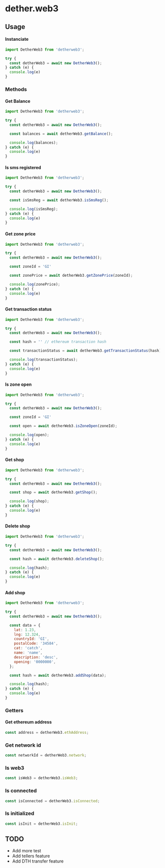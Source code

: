 # dether.web3

## Usage

#### Instanciate
```js
import DetherWeb3 from 'detherweb3';

try {
  const detherWeb3 = await new DetherWeb3();
} catch (e) {
  console.log(e)
}
```

### Methods

#### Get Balance
```js
import DetherWeb3 from 'detherweb3';

try {
  const detherWeb3 = await new DetherWeb3();

  const balances = await detherWeb3.getBalance();

  console.log(balances);
} catch (e) {
  console.log(e)
}
```

#### Is sms registered
```js
import DetherWeb3 from 'detherweb3';

try {
  const detherWeb3 = await new DetherWeb3();

  const isSmsReg = await detherWeb3.isSmsReg();

  console.log(isSmsReg);
} catch (e) {
  console.log(e)
}
```

#### Get zone price
```js
import DetherWeb3 from 'detherweb3';

try {
  const detherWeb3 = await new DetherWeb3();

  const zoneId = 'GI'

  const zonePrice = await detherWeb3.getZonePrice(zoneId);

  console.log(zonePrice);
} catch (e) {
  console.log(e)
}
```

#### Get transaction status
```js
import DetherWeb3 from 'detherweb3';

try {
  const detherWeb3 = await new DetherWeb3();

  const hash = '' // ethereum transaction hash

  const transactionStatus = await detherWeb3.getTransactionStatus(hash);

  console.log(transactionStatus);
} catch (e) {
  console.log(e)
}
```

#### Is zone open
```js
import DetherWeb3 from 'detherweb3';

try {
  const detherWeb3 = await new DetherWeb3();

  const zoneId = 'GI'

  const open = await detherWeb3.isZoneOpen(zoneId);

  console.log(open);
} catch (e) {
  console.log(e)
}
```

#### Get shop
```js
import DetherWeb3 from 'detherweb3';

try {
  const detherWeb3 = await new DetherWeb3();

  const shop = await detherWeb3.getShop();

  console.log(shop);
} catch (e) {
  console.log(e)
}
```

#### Delete shop
```js
import DetherWeb3 from 'detherweb3';

try {
  const detherWeb3 = await new DetherWeb3();

  const hash = await detherWeb3.deleteShop();

  console.log(hash);
} catch (e) {
  console.log(e)
}
```

#### Add shop
```js
import DetherWeb3 from 'detherweb3';

try {
  const detherWeb3 = await new DetherWeb3();

  const data = {
    lat: 1.23,
    lng: 12.324,
    countryId: 'GI',
    postalCode: '34584',
    cat: 'catch',
    name: 'name',
    description: 'desc',
    opening: '0000000',
  };

  const hash = await detherWeb3.addShop(data);

  console.log(hash);
} catch (e) {
  console.log(e)
}
```

### Getters

#### Get ethereum address
```js
const address = detherWeb3.ethAddress;
```

### Get network id
```js
const networkId = detherWeb3.network;
```

### Is web3
```js
const isWeb3 = detherWeb3.isWeb3;
```

### Is connected
```js
const isConnected = detherWeb3.isConnected;
```

### Is initialized
```js
const isInit = detherWeb3.isInit;
```

## TODO

* Add more test
* Add tellers feature
* Add DTH transfer feature
